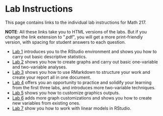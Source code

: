 # Lab Instructions

This page contains links to the individual lab instructions for Math 217.

**NOTE**: All these links take you to HTML versions of the labs. But if you change the link extension to ".pdf", you will get a more print-friendly version, with spacing for student answers to each question.

- [Lab 1](labs/Lab1Instructions.md) introduces you to the RStudio environment and shows you how to carry out basic descriptive statistics.
- [Lab 2](labs/Lab2Instructions.md) shows you how to create graphs and carry out basic one-variable and two-variable analyses.
- [Lab 3](labs/Lab3Instructions.md) shows you how to use RMarkdown to structure your work and create your report all in one document.
- [Lab 4](labs/Lab4Instructions.md) offers you an opportunity to practice and solidify your learning from the first three labs, and introduces more two-variable techniques.
- [Lab 5](labs/Lab5Instructions.md) shows you how to customize graphics outputs.
- [Lab 6](labs/Lab6Instructions.md) adds more graph customizations and shows you how to create new variables from existing ones.
- [Lab 7](labs/Lab7Instructions.md) show you how to work with linear models in RStudio.
